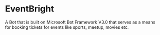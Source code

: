 # EventBright
A Bot that is built on Microsoft Bot Framework V3.0 that serves as a means for booking tickets for events like sports, meetup, movies etc.
